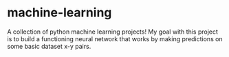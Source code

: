 # machine-learning
A collection of python machine learning projects!
My goal with this project is to build a functioning neural network that works by making predictions on some basic dataset x-y pairs.
